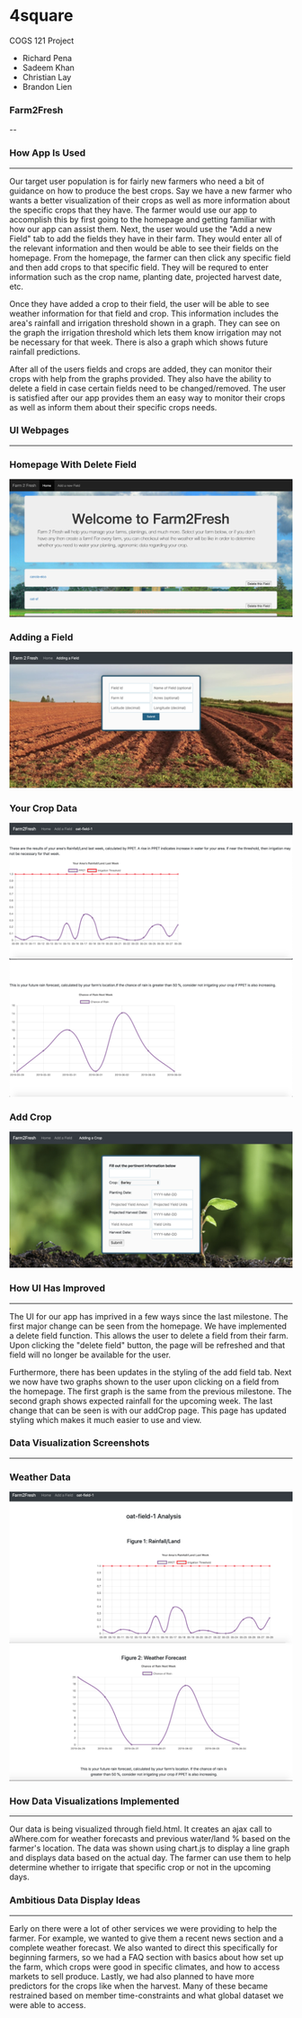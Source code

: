 # 4square
COGS 121 Project

* Richard Pena
* Sadeem Khan
* Christian Lay
* Brandon Lien

### Farm2Fresh
--

### How App Is Used
---

Our target user population is for fairly new farmers who need a bit of guidance on how to produce the best crops. Say we have a new farmer who wants a better visualization of their crops as well as more information about the specific crops that they have. The farmer would use our app to accomplish this by first going to the homepage and getting familiar with how our app can assist them. Next, the user would use the "Add a new Field" tab to add the fields they have in their farm. They would enter all of the relevant information and then would be able to see their fields on the homepage. From the homepage, the farmer can then click any specific field and then add crops to that specific field. They will be requred to enter information such as the crop name, planting date, projected harvest date, etc. 

Once they have added a crop to their field, the user will be able to see weather information for that field and crop. This information includes the area's rainfall and irrigation threshold shown in a graph. They can see on the graph the irrigation threshold which lets them know irrigation may not be necessary for that week. There is also a graph which shows future rainfall predictions. 

After all of the users fields and crops are added, they can monitor their crops with help from the graphs provided. They also have the ability to delete a field in case certain fields need to be changed/removed. The user is satisfied after our app provides them an easy way to monitor their crops as well as inform them about their specific crops needs. 

### UI Webpages
---

### Homepage With Delete Field
![HomepageDelete.jpeg](HomepageDelete.png)

### Adding a Field
![addField1.jpeg](addField1.png)

### Your Crop Data
![cropData1.jpeg](cropData1.png)
![cropData2.jpeg](cropData2.png)

### Add Crop
![addCrop1.jpeg](addCrop1.png) 

### How UI Has Improved
---

The UI for our app has imprived in a few ways since the last milestone. The first major change can be seen from the homepage. We have implemented a delete field function. This allows the user to delete a field from their farm. Upon clicking the "delete field" button, the page will be refreshed and that field will no longer be available for the user. 

Furthermore, there has been updates in the styling of the add field tab. Next we now have two graphs shown to the user upon clicking on a field from the homepage. The first graph is the same from the previous milestone. The second graph shows expected rainfall for the upcoming week. The last change that can be seen is with our addCrop page. This page has updated styling which makes it much easier to use and view.  


### Data Visualization Screenshots
---

### Weather Data
![weatherData1.jpeg](weatherData1.png)
![weatherData2.jpeg](weatherData2.png)

### How Data Visualizations Implemented
---
Our data is being visualized through field.html. It creates an ajax call to aWhere.com for weather forecasts and previous water/land % based on the farmer's location. The data was shown using chart.js to display a line graph and displays data based on the actual day. The farmer can use them to help determine whether to irrigate that specific crop or not in the upcoming days.

### Ambitious Data Display Ideas
---
Early on there were a lot of other services we were providing to help the farmer. For example, we wanted to give them a recent news section and a complete weather forecast. We also wanted to direct this specifically for beginning farmers, so we had a FAQ section with basics about how set up the farm, which crops were good in specific climates, and how to access markets to sell produce. Lastly, we had also planned to have more predictors for the crops like when the harvest. Many of these became restrained based on member time-constraints and what global dataset we were able to access.